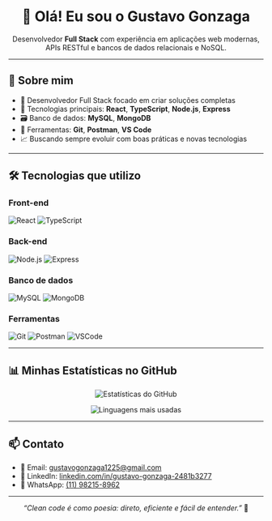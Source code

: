 <h1 align="center">👋 Olá! Eu sou o Gustavo Gonzaga</h1>

<p align="center">
  Desenvolvedor <strong>Full Stack</strong> com experiência em aplicações web modernas, APIs RESTful e bancos de dados relacionais e NoSQL.
</p>

---

## 🧠 Sobre mim

- 🔧 Desenvolvedor Full Stack focado em criar soluções completas
- 🚀 Tecnologias principais: **React**, **TypeScript**, **Node.js**, **Express**
- 🗃️ Banco de dados: **MySQL**, **MongoDB**
- 🧰 Ferramentas: **Git**, **Postman**, **VS Code**
- 📈 Buscando sempre evoluir com boas práticas e novas tecnologias

---

## 🛠️ Tecnologias que utilizo

### Front-end
![React](https://img.shields.io/badge/-React-20232A?style=flat&logo=react&logoColor=61DAFB)
![TypeScript](https://img.shields.io/badge/-TypeScript-3178C6?style=flat&logo=typescript&logoColor=fff)

### Back-end
![Node.js](https://img.shields.io/badge/-Node.js-339933?style=flat&logo=node.js&logoColor=fff)
![Express](https://img.shields.io/badge/-Express-000000?style=flat&logo=express&logoColor=fff)

### Banco de dados
![MySQL](https://img.shields.io/badge/-MySQL-00758F?style=flat&logo=mysql&logoColor=fff)
![MongoDB](https://img.shields.io/badge/-MongoDB-47A248?style=flat&logo=mongodb&logoColor=fff)

### Ferramentas
![Git](https://img.shields.io/badge/-Git-F05032?style=flat&logo=git&logoColor=fff)
![Postman](https://img.shields.io/badge/-Postman-FF6C37?style=flat&logo=postman&logoColor=fff)
![VSCode](https://img.shields.io/badge/-VSCode-007ACC?style=flat&logo=visual-studio-code&logoColor=fff)

---

## 📊 Minhas Estatísticas no GitHub

<div align="center">

![Estatísticas do GitHub](https://github-readme-stats.vercel.app/api?username=Gustaavo01&show_icons=true&theme=tokyonight&count_private=true)

![Linguagens mais usadas](https://github-readme-stats.vercel.app/api/top-langs/?username=Gustaavo01&layout=compact&theme=tokyonight&langs_count=6)

</div>

---

## 📫 Contato

- 📧 Email: [gustavogonzaga1225@gmail.com](mailto:gustavogonzaga1225@gmail.com)
- 💼 LinkedIn: [linkedin.com/in/gustavo-gonzaga-2481b3277](https://www.linkedin.com/in/gustavo-gonzaga-2481b3277)
- 📱 WhatsApp: [(11) 98215-8962](https://wa.me/5511982158962)

---

<p align="center">
  <em>“Clean code é como poesia: direto, eficiente e fácil de entender.”</em> 💬
</p>



